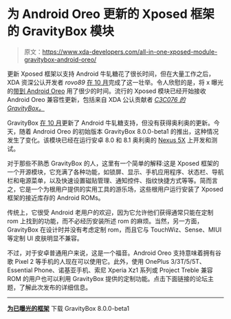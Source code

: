 # 为 Android Oreo 更新的 Xposed 框架的 GravityBox 模块

> 原文：<https://www.xda-developers.com/all-in-one-xposed-module-gravitybox-android-oreo/>

更新 Xposed 框架以支持 Android 牛轧糖花了很长时间，但在大量工作之后，XDA 资深公认开发者 *rovo89* [在 10 月](https://www.xda-developers.com/official-xposed-framework-android-nougat/)完成了这一壮举。令人欣慰的是，将 x 曝光的[带到 Android Oreo](https://www.xda-developers.com/xposed-framework-for-android-oreo-beta/) 用了很少的时间。流行的 Xposed 模块已经开始接收 Android Oreo 兼容性更新，包括来自 XDA 公认贡献者 [*C3C076 的 GravityBox。*](https://forum.xda-developers.com/member.php?u=5008415)

GravityBox [在 10 月](https://www.xda-developers.com/gravitybox-xposed-module-nougat/)更新了 Android 牛轧糖支持，但没有获得奥利奥的更新。今天，随着 Android Oreo 的初始版本 GravityBox 8.0.0-beta1 的推出，这种情况发生了变化。该模块已经在运行安卓 8.0 和 8.1 奥利奥的 [Nexus 5X](https://www.xda-developers.com/pixel-2-portrait-mode-nexus-5x-nexus-6p/) 上开发和测试。

对于那些不熟悉 GravityBox 的人，这里有一个简单的解释:这是 Xposed 框架的一个开源模块，它充满了各种功能，如锁屏、显示、手机应用程序、状态栏、导航栏和电源菜单，以及快速设置磁贴管理、通知控件、指纹快捷方式等等。简而言之，它是一个为根用户提供的实用工具的游乐场，这些根用户运行安装了 Xposed 框架的接近库存的 Android ROMs。

传统上，它很受 Android 老用户的欢迎，因为它允许他们获得通常只能在定制 rom 上找到的功能，而不必经历安装所述 rom 的麻烦。当然，另一方面，GravityBox 在设计时并没有考虑定制 rom，而且它与 TouchWiz、Sense、MIUI 等定制 UI 皮肤明显不兼容。

不过，对于安卓普通用户来说，这是一个福音。Android Oreo 支持意味着拥有谷歌 Pixel 2 等手机的人现在可以使用它。此外，使用 OnePlus 3/3T/5/5T、Essential Phone、诺基亚手机、索尼 Xperia Xz1 系列或 Project Treble 兼容 ROM 的用户也可以利用 GravityBox 提供的定制功能。点击下面链接的论坛主题，了解此次发布的详细信息。

* * *

[**为已曝光的框架**](https://forum.xda-developers.com/xposed/modules/app-gravitybox-v8-0-0-beta-1-tweak-box-t3739929) 下载 GravityBox 8.0.0-beta1